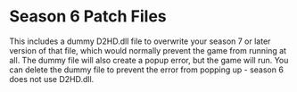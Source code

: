 # Season 6 Patch Files
This includes a dummy D2HD.dll file to overwrite your season 7 or later version of that file, which would normally prevent the game from running at all. The dummy file will also create a popup error, but the game will run. You can delete the dummy file to prevent the error from popping up - season 6 does not use D2HD.dll.
